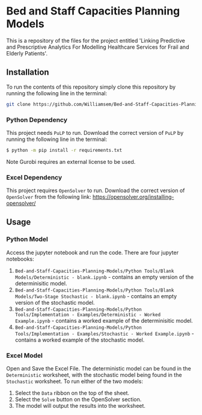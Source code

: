 # Bed and Staff Capacities Planning Models
This is a repository of the files for the project entitled 'Linking Predictive and Prescriptive Analytics For Modelling Healthcare Services for Frail and Elderly Patients'.

## Installation

To run the contents of this repository simply clone this repository by running the following line in the terminal:

```bash
git clone https://github.com/Williamsem/Bed-and-Staff-Capacities-Planning-Models.git
```
### Python Dependency
This project needs `PuLP` to run. Download the correct version of `PuLP` by running the following line in the terminal:

```bash
$ python -m pip install -r requirements.txt
```
Note Gurobi requires an external license to be used.

### Excel Dependency
This project requires `OpenSolver` to run. Download the correct version of `OpenSolver` from the following link: https://opensolver.org/installing-opensolver/

## Usage

### Python Model
Access the jupyter notebook and run the code. There are four jupyter notebooks:
  1. `Bed-and-Staff-Capacities-Planning-Models/Python Tools/Blank Models/Deterministic - blank.ipynb` - contains an empty version of the determinisitic model. 
  2. `Bed-and-Staff-Capacities-Planning-Models/Python Tools/Blank Models/Two-Stage Stochastic - blank.ipynb` - contains an empty version of the stochastic model.
  3. `Bed-and-Staff-Capacities-Planning-Models/Python Tools/Implementation - Examples/Deterministic - Worked Example.ipynb` - contains a worked example of the determinisitic model. 
  4. `Bed-and-Staff-Capacities-Planning-Models/Python Tools/Implementation - Examples/Stochastic - Worked Example.ipynb` - contains a worked example of the stochastic model. 

### Excel Model
Open and Save the Excel File. 
The deterministic model can be found in the `Deterministic` worksheet, with the stochastic model being found in the `Stochastic` worksheet.
To run either of the two models:
  1. Select the `Data` ribbon on the top of the sheet.
  2. Select the `Solve` button on the OpenSolver section.
  3. The model will output the results into the worksheet.
  

